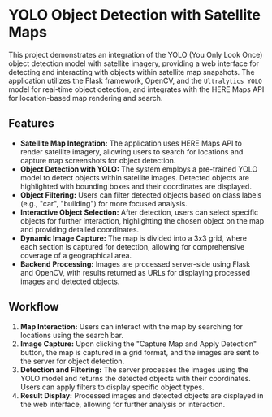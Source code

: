 # YOLO Object Detection with Satellite Maps

This project demonstrates an integration of the YOLO (You Only Look Once) object detection model with satellite imagery, providing a web interface for detecting and interacting with objects within satellite map snapshots. The application utilizes the Flask framework, OpenCV, and the `Ultralytics YOLO` model for real-time object detection, and integrates with the HERE Maps API for location-based map rendering and search.

## Features

- **Satellite Map Integration:** The application uses HERE Maps API to render satellite imagery, allowing users to search for locations and capture map screenshots for object detection.
- **Object Detection with YOLO:** The system employs a pre-trained YOLO model to detect objects within satellite images. Detected objects are highlighted with bounding boxes and their coordinates are displayed.
- **Object Filtering:** Users can filter detected objects based on class labels (e.g., "car", "building") for more focused analysis.
- **Interactive Object Selection:** After detection, users can select specific objects for further interaction, highlighting the chosen object on the map and providing detailed coordinates.
- **Dynamic Image Capture:** The map is divided into a 3x3 grid, where each section is captured for detection, allowing for comprehensive coverage of a geographical area.
- **Backend Processing:** Images are processed server-side using Flask and OpenCV, with results returned as URLs for displaying processed images and detected objects.

## Workflow

1. **Map Interaction:** Users can interact with the map by searching for locations using the search bar.
2. **Image Capture:** Upon clicking the "Capture Map and Apply Detection" button, the map is captured in a grid format, and the images are sent to the server for object detection.
3. **Detection and Filtering:** The server processes the images using the YOLO model and returns the detected objects with their coordinates. Users can apply filters to display specific object types.
4. **Result Display:** Processed images and detected objects are displayed in the web interface, allowing for further analysis or interaction.

